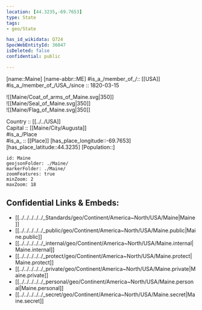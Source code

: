 ```yaml
---
location: [44.3235,-69.7653] 
type: State
tags:
- geo/State

has_id_wikidata: Q724 
SpocWebEntityId: 36047
isDeleted: false
confidential: public

---
```

[name::Maine] 
[name-abbr::ME] 
#is_a_/member_of_/:: [[USA]]
#is_a_/member_of_/USA_/since :: 1820-03-15 

![[Maine/Coat_of_arms_of_Maine.svg|350]]  
![[Maine/Seal_of_Maine.svg|350]]  
![[Maine/Flag_of_Maine.svg|350]]  

Country :: [[../../USA]]  
Capital :: [[Maine/City/Augusta]]  
#is_a_/Place  
#is_a_ :: [[Place]] 
[has_place_longitude::-69.7653] 
[has_place_latitude::44.3235] 
[Population::] 



```leaflet
id: Maine
geojsonFolder: ./Maine/
markerFolder: ./Maine/
zoomFeatures: true 
minZoom: 2 
maxZoom: 18
```


## Confidential Links & Embeds: 
- [[../../../../../_Standards/geo/Continent/America~North/USA/Maine|Maine]] 
- [[../../../../../_public/geo/Continent/America~North/USA/Maine.public|Maine.public]] 
- [[../../../../../_internal/geo/Continent/America~North/USA/Maine.internal|Maine.internal]] 
- [[../../../../../_protect/geo/Continent/America~North/USA/Maine.protect|Maine.protect]] 
- [[../../../../../_private/geo/Continent/America~North/USA/Maine.private|Maine.private]] 
- [[../../../../../_personal/geo/Continent/America~North/USA/Maine.personal|Maine.personal]] 
- [[../../../../../_secret/geo/Continent/America~North/USA/Maine.secret|Maine.secret]] 
